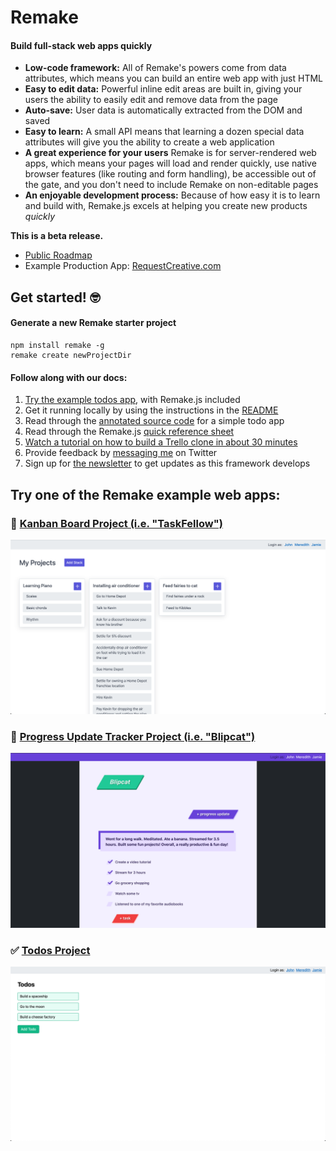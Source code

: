 # Remake

#### Build full-stack web apps quickly

* **Low-code framework:** All of Remake's powers come from data attributes, which means you can build an entire web app with just HTML
* **Easy to edit data:** Powerful inline edit areas are built in, giving your users the ability to easily edit and remove data from the page
* **Auto-save:** User data is automatically extracted from the DOM and saved
* **Easy to learn:** A small API means that learning a dozen special data attributes will give you the ability to create a web application
* **A great experience for your users** Remake is for server-rendered web apps, which means your pages will load and render quickly, use native browser features (like routing and form handling), be accessible out of the gate, and you don't need to include Remake on non-editable pages
* **An enjoyable development process:** Because of how easy it is to learn and build with, Remake.js excels at helping you create new products _quickly_

**This is a beta release.** 
* [Public Roadmap](https://trello.com/b/BXvugSjT/remake)
* Example Production App: [RequestCreative.com](https://requestcreative.com)

## Get started! 🤓

#### Generate a new Remake starter project

```
npm install remake -g
remake create newProjectDir
```

#### Follow along with our docs:

1. [Try the example todos app](https://github.com/panphora/remake-todos), with Remake.js included 
2. Get it running locally by using the instructions in the [README](https://github.com/panphora/remake-todos/blob/master/README.md)
3. Read through the [annotated source code](https://gist.github.com/panphora/5f5657e8bb3b418d55eb68d7e17f1ed8) for a simple todo app
4. Read through the Remake.js [quick reference sheet](https://gist.github.com/panphora/0a71e6394d96ee9efd9d5711702bfc1c)
5. [Watch a tutorial on how to build a Trello clone in about 30 minutes](https://www.youtube.com/watch?v=H_FvfswKufo)
6. Provide feedback by [messaging me](https://twitter.com/panphora) on Twitter
7. Sign up for [the newsletter](https://mailchi.mp/59def7603a0f/remake) to get updates as this framework develops


## Try one of the Remake example web apps:

### 📖 [Kanban Board Project (i.e. "TaskFellow")](https://github.com/panphora/task-fellow)

![Taskfellow screenshot](./docs/taskfellow.png)

### 🚴 [Progress Update Tracker Project (i.e. "Blipcat")](https://github.com/panphora/blipcat)

![Blipcat screenshot](./docs/blipcat.png)

### ✅ [Todos Project](https://github.com/panphora/remake-todos)

![Todos screenshot](./docs/remake-todos.png)


